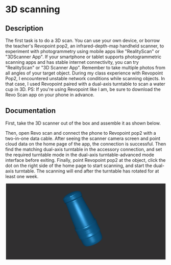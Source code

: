 # 3D scanning

## Description
The first task is to do a 3D scan. You can use your own device, or borrow the teacher's Revopoint pop2, an infrared-depth-map handheld scanner, to experiment with photogrammetry using mobile apps like "RealityScan" or "3DScanner App".
If your smartphone or tablet supports photogrammetric scanning apps and has stable internet connectivity, you can try "RealityScan" or "3D Scanner App". Remember to take multiple photos from all angles of your target object. During my class experience with Revopoint Pop2, I encountered unstable network conditions while scanning objects. In that case, I used Revopoint paired with a dual-axis turntable to scan a water cup in 3D.
PS: If you're using Revopoint like I am, be sure to download the Revo Scan app on your phone in advance.
## Documentation 
First, take the 3D scanner out of the box and assemble it as shown below.

Then, open Revo scan and connect the phone to Revopoint pop2 with a two-in-one data cable. After seeing the scanner camera screen and point cloud data on the home page of the app, the connection is successful.
Then find the matching dual-axis turntable in the accessory connection, and set the required turntable mode in the dual-axis turntable-advanced mode interface before exiting.
Finally, point Revopoint pop2 at the object, click the dot on the right side of the home page to start scanning, and start the dual-axis turntable. The scanning will end after the turntable has rotated for at least one week.
<p align="center">
	<img src="./1.png") alt="size limit image cant be show" width="500">
</p>
